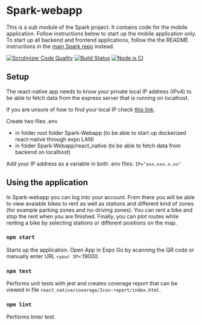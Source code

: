 # Spark-webapp

This is a sub module of the Spark project. It contains code for the mobile application. Follow instructions below to start up the mobile application only. To start up all backend and frontend applications, follow the the README instructions in the [main Spark repo](https://github.com/Spark-Vteam/Spark-Project) instead.

[![Scrutinizer Code Quality](https://scrutinizer-ci.com/g/Spark-Vteam/Spark-webapp/badges/quality-score.png?b=main)](https://scrutinizer-ci.com/g/Spark-Vteam/Spark-webapp/?branch=main)
[![Build Status](https://scrutinizer-ci.com/g/Spark-Vteam/Spark-webapp/badges/build.png?b=main)](https://scrutinizer-ci.com/g/Spark-Vteam/Spark-webapp/build-status/main)
[![Node.js CI](https://github.com/Spark-Vteam/Spark-webapp/actions/workflows/node4.js.yml/badge.svg)](https://github.com/Spark-Vteam/Spark-webapp/actions/workflows/node4.js.yml)

## Setup

The react-native app needs to know your private local IP address (IPv4) to be able to fetch data from the express server that is running on localhost.

If you are unsure of how to find your local IP check [this link](https://www.whatismybrowser.com/detect/what-is-my-local-ip-address).

Create two files .env
- in folder root folder Spark-Webapp (to be able to start up dockerized react-native through expo LAN)
- in folder Spark-Webapp/react_native (to be able to fetch data from backend on localhost)

Add your IP address as a variable in both .env files:
`IP="xxx.xxx.x.xx"`

## Using the application

In Spark-webapp you can log into your account. From there you will be able to view avaiable bikes to rent as well as stations and different kind of zones (for example parking zones and no-driving zones). You can rent a bike and stop the rent when you are finished. Finally, you can plot routes while renting a bike by selecting stations or different positions on the map.

### `npm start`
Starts up the application. Open App in Expo Go by scanning the QR code or manually enter URL `<your IP>`:19000.

### `npm test`
Performs unit tests with jest and creates coverage report that can be viewed in file `react_native/coverage/Icov-report/index.html`.

### `npm lint`
Performs linter test.